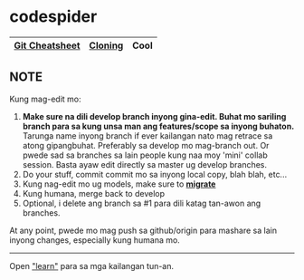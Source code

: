 # codespider

| [Git Cheatsheet](docs/git_cheatsheet.md)        | [Cloning](docs/cloning.md)           | Cool  |
| ------------- |:-------------:| -----:|

## 
## 


## NOTE
Kung mag-edit mo:
1. **Make sure na dili develop branch inyong gina-edit. Buhat mo sariling branch para sa kung unsa man ang features/scope sa inyong buhaton.**
Tarunga name inyong branch if ever kailangan nato mag retrace sa atong gipangbuhat. Preferably sa develop mo mag-branch out. Or pwede sad sa branches sa lain people kung naa moy 'mini' collab session. Basta ayaw edit directly sa master ug develop branches.
2. Do your stuff, commit commit mo sa inyong local copy, blah blah, etc...
3. Kung nag-edit mo ug models, make sure to [**migrate**](https://docs.djangoproject.com/en/2.1/topics/migrations/)
4. Kung humana, merge back to develop
5. Optional, i delete ang branch sa #1 para dili katag tan-awon ang branches.

At any point, pwede mo mag push sa github/origin para mashare sa lain inyong changes, especially kung humana mo.

---
Open ["learn"](https://github.com/kylx/codespider/tree/master/learn) para sa mga kailangan tun-an.

